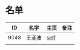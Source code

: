 
# 名单

|  ID    |  名字    |  主页    | 备注     |
| ---- | ---- | ---- | ---- |
|  9048    | 王涌波     | [self](Self.intro)     |      |
|      |      |      |      |

